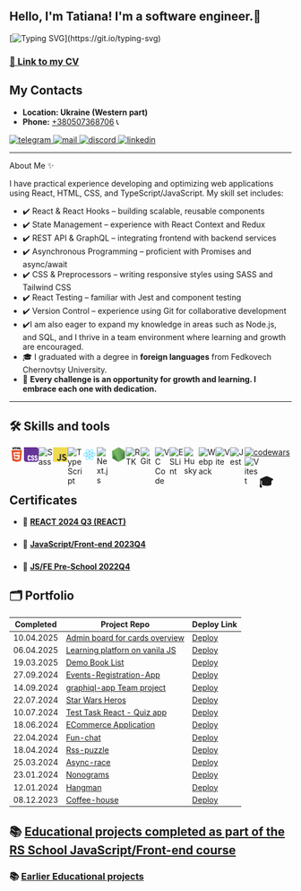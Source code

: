 ## Hello, I'm Tatiana! I'm a software engineer.👋

[![Typing SVG](https://readme-typing-svg.herokuapp.com?font=Fira+Code&weight=600&size=21&pause=1000&color=1B0E63FF&background=5BE0FF00&random=false&width=1000&lines=There+is+nothing,+I+can't+do!+There+are+things+I+don't+know+how+to+do+YET!)](https://git.io/typing-svg)

### [📰 Link to my CV](https://tetiana-ket.github.io/Resume-short/)

## My Contacts

* __Location: Ukraine (Western part)__
* __Phone:__    [+380507368706](tel:+380507368706) 📞

<div id="badges">
 <a href="https://t.me/Tatiana_1000_Dribnyz" target="_blank">
  <img src="https://img.shields.io/badge/Telegram-2CA5E0?style=for-the-badge&logo=telegram&logoColor=white" alt="telegram"/>
 </a>
 <a href="mailto:belangelphone@gmail.com" target="_blank">
  <img src="https://img.shields.io/badge/Gmail-D14836?style=for-the-badge&logo=gmail&logoColor=white" alt="mail"/>
 </a>
 <a href="https://discordapp.com/users/674720964143218723" target="_blank">
  <img src="https://img.shields.io/badge/Discord-%235865F2.svg?style=for-the-badge&logo=discord&logoColor=white" alt="discord"/>
 </a>
 <a href="https://www.linkedin.com/in/tatiana-ket/" target="_blank">
  <img src="https://img.shields.io/badge/linkedin-%230077B5.svg?style=for-the-badge&logo=linkedin&logoColor=white" alt="linkedin"/>
 </a>
</div>

---

About Me ✨

I have practical experience developing and optimizing web applications using React, HTML, CSS, and TypeScript/JavaScript. My skill set includes:
- ✔️ React & React Hooks – building scalable, reusable components
- ✔️ State Management – experience with React Context and Redux
- ✔️ REST API & GraphQL – integrating frontend with backend services
- ✔️ Asynchronous Programming – proficient with Promises and async/await
- ✔️ CSS & Preprocessors – writing responsive styles using SASS and Tailwind CSS
- ✔️ React Testing – familiar with Jest and component testing
- ✔️ Version Control – experience using Git for collaborative development
- ✔️I am also eager to expand my knowledge in areas such as Node.js, and SQL, and I thrive in a team environment where learning and growth are encouraged.
- 🎓 I graduated with a degree in __foreign languages__ from Fedkovech Chernovtsy University.
- 🌟 __Every challenge is an opportunity for growth and learning. I embrace each one with dedication.__

***


## 🛠 Skills and tools

<a href="https://developer.mozilla.org/en-US/docs/Web/HTML" target="_blank">
  <img align="left" alt="HTML5" width="26px" src="https://raw.githubusercontent.com/github/explore/80688e429a7d4ef2fca1e82350fe8e3517d3494d/topics/html/html.png"/>
</a>
<a href="https://developer.mozilla.org/en-US/docs/Web/CSS" target="_blank">
  <img align="left" alt="CSS" width="26px" src="https://raw.githubusercontent.com/github/explore/80688e429a7d4ef2fca1e82350fe8e3517d3494d/topics/css/css.png"/>
</a>
<a href="https://sass-lang.com/guide" target="_blank">
  <img align="left" alt="Sass" width="26px" src="https://upload.wikimedia.org/wikipedia/commons/9/96/Sass_Logo_Color.svg"/>
</a>
<a href="https://developer.mozilla.org/en-US/docs/Web/JavaScript" target="_blank">
  <img align="left" alt="JavaScript" width="26px" src="https://raw.githubusercontent.com/github/explore/80688e429a7d4ef2fca1e82350fe8e3517d3494d/topics/javascript/javascript.png"/>
</a>
<a href="https://www.typescriptlang.org/" target="_blank">
  <img align="left" alt="TypeScript" width="26px" src="https://github.com/remojansen/logo.ts/blob/master/ts.png?raw=true"/>
</a>
<a href="https://reactjs.org/" target="_blank">
  <img align="left" alt="React" width="26px" src="https://raw.githubusercontent.com/github/explore/main/topics/react/react.png"/>
</a>
<a href="https://nextjs.org/" target="_blank">
  <img align="left" alt="Next.js" width="26px" src="https://assets.vercel.com/image/upload/v1662130559/nextjs/Icon_light_background.png"/>
</a>
<a href="https://nodejs.org/" target="_blank">
  <img align="left" alt="Node.js" width="26px" src="https://raw.githubusercontent.com/github/explore/main/topics/nodejs/nodejs.png"/>
</a>
<a href="https://redux-toolkit.js.org/" target="_blank">
  <img align="left" alt="RTK" width="26px" src="https://redux-toolkit.js.org/img/favicon/favicon.ico"/>
</a>
<a href="https://git-scm.com/" target="_blank">
  <img align="left" alt="Git" width="26px" src="https://git-scm.com/images/logos/downloads/Git-Icon-1788C.png"/>
</a>
<a href="https://code.visualstudio.com/" target="_blank">
  <img align="left" alt="VC Code" width="26px" src="https://code.visualstudio.com/assets/favicon.ico"/>
</a>
<a href="https://eslint.org/" target="_blank">
  <img align="left" alt="ESLint" width="26px" src="https://avatars.githubusercontent.com/u/6019716?s=200&v=4"/>
</a>
<a href="https://typicode.github.io/husky/" target="_blank">
  <img align="left" alt="Husky" width="26px" src="https://avatars.githubusercontent.com/u/4657106?s=200&v=4"/>
</a>
<a href="https://webpack.js.org/" target="_blank">
  <img align="left" alt="Webpack" width="30px" src="https://raw.githubusercontent.com/webpack/media/master/logo/icon-square-small.png"/>
</a>
<a href="https://vitejs.dev/" target="_blank">
  <img align="left" alt="Vite" width="26px" src="https://vitejs.dev/logo-with-shadow.png"/>
</a>
<a href="https://www.codewars.com/" target="_blank">
  <img alt="codewars" width="26px" src="https://www.codewars.com/packs/assets/logo.f607a0fb.svg"/>
</a>
<a href="https://jestjs.io/" target="_blank">
  <img align="left" alt="Jest" width="26px" src="https://jestjs.io/img/favicon/favicon.ico"/>
</a>
<a href="https://vitest.dev/" target="_blank">
  <img align="left" alt="Vitest" width="26px" src="https://vitest.dev/logo.svg"/>
</a>


## 🎓 Certificates
- 📜 __<a href="https://app.rs.school/certificate/4c4rwrqc" target="_blank">
  REACT 2024 Q3 (REACT)
</a>__
###
- 📜 __<a href="https://app.rs.school/certificate/r0gua8sg" target="_blank">
  JavaScript/Front-end 2023Q4
</a>__
###
- 📜 __<a href="https://app.rs.school/certificate/5pnrsvrg" target="_blank">
  JS/FE Pre-School 2022Q4
</a>__

## 🗂️ Portfolio 	
| Completed | Project Repo                                                                                  |           Deploy Link                                                                                                                            |
| ----------|-----------------------------------------------------------------------------------------------| -------------------------------------------------------------------------------------------------------------------------------------- |
| 10.04.2025 | [Admin board for cards overview](https://github.com/Tetiana-KET/cards-overview-list/blob/main/README.md)                 |        [Deploy](https://admin-cards-overview.netlify.app/)                                     |
| 06.04.2025 | [Learning platforn on vanila JS](https://github.com/Tetiana-KET/online-learning-platform/blob/main/README.md)                 |        [Deploy](https://best-online-learning-platform.netlify.app/)                                     |
| 19.03.2025 | [Demo Book List](https://github.com/Tetiana-KET/demo_book_list/blob/main/README.md)                 |        [Deploy](https://github.com/Tetiana-KET/demo_book_list/blob/main/README.md)                                     |
| 27.09.2024 | [Events-Registration-App](https://github.com/Tetiana-KET/Events-Registration-App)                 |        [Deploy](https://github.com/Tetiana-KET/Events-Registration-App/blob/main/README.md)                                     |
| 14.09.2024 | [graphiql-app Team project](https://github.com/Tetiana-KET/graphiql-app)                 |        [Deploy](https://graphiql-app-ktj5.vercel.app)                                     |
| 22.07.2024 | [Star Wars Heros](https://github.com/Tetiana-KET/RS-School-React-2024Q3)                 |        [Deploy](https://app-state-management.netlify.app/)                                     |
| 10.07.2024 | [Test Task React - Quiz app](https://github.com/Tetiana-KET/Test-Task-React/blob/master/README.md)                 |        [Deploy](https://quiz-test-task-react.netlify.app/)                                     |
| 18.06.2024 | [ECommerce Application](https://github.com/Tetiana-KET/eCommerce-Application)                 |        [Deploy](https://ecommerce-sprint-4-release.netlify.app/about)                                     |
| 22.04.2024| [Fun-chat](https://github.com/Tetiana-KET/RS-School-JSFE2023Q4/tree/fun-chat)                      |       [Deploy](https://github.com/Tetiana-KET/RS-School-JSFE2023Q4/tree/fun-chat/README.md)                                                |
| 18.04.2024 | [Rss-puzzle](https://github.com/Tetiana-KET/RS-School-JSFE2023Q4/tree/rss-puzzle)                   |      [Deploy](https://rolling-scopes-school.github.io/tetiana-ket-JSFE2023Q4/rss-puzzle/index.html)                                     |
| 25.03.2024 | [Async-race](https://github.com/Tetiana-KET/RS-School-JSFE2023Q4/tree/async-race)                     |   [Deploy](https://github.com/Tetiana-KET/RS-School-JSFE2023Q4/tree/async-race/README.md)                                            |
| 23.01.2024 | [Nonograms](https://github.com/Tetiana-KET/RS-School-JSFE2023Q4/tree/nonograms)                          | [Deploy](https://rolling-scopes-school.github.io/tetiana-ket-JSFE2023Q4/nonograms/index.html)                                  |
| 12.01.2024 | [Hangman](https://github.com/Tetiana-KET/RS-School-JSFE2023Q4/tree/hangman)                            | [Deploy](https://rolling-scopes-school.github.io/tetiana-ket-JSFE2023Q4/hangman/index.html)                                      |
| 08.12.2023 | [Coffee-house](https://github.com/Tetiana-KET/RS-School-JSFE2023Q4/tree/coffee-house)                   |  [Deploy](https://rolling-scopes-school.github.io/tetiana-ket-JSFE2023Q4/coffee-house/pages/Home/index.html)                      |

## 📚 [Educational projects completed as part of the RS School JavaScript/Front-end course](https://github.com/Tetiana-KET/RS-School-JSFE2023Q4/blob/main/README.md)
### 📚 [Earlier Educational projects](https://github.com/Tetiana-KET/Educational-projects/blob/main/README.md)

